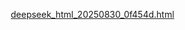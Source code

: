 [deepseek_html_20250830_0f454d.html](https://github.com/user-attachments/files/22059236/deepseek_html_20250830_0f454d.html)
<!DOCTYPE html>
<html lang="ru">
<head>
    <meta charset="UTF-8">
    <meta name="viewport" content="width=device-width, initial-scale=1.0">
    <title>PremiumAuto - Автосалон премиум автомобилей</title>
    <link rel="stylesheet" href="https://cdnjs.cloudflare.com/ajax/libs/font-awesome/6.4.0/css/all.min.css">
    <link href="https://fonts.googleapis.com/css2?family=Roboto:wght@300;400;500;700&family=Montserrat:wght@400;500;700&display=swap" rel="stylesheet">
    <style>
        * {
            margin: 0;
            padding: 0;
            box-sizing: border-box;
        }
        
        body {
            font-family: 'Roboto', sans-serif;
            color: #333;
            line-height: 1.6;
            background-color: #f8f9fa;
        }
        
        h1, h2, h3, h4 {
            font-family: 'Montserrat', sans-serif;
            font-weight: 700;
            color: #1a1a1a;
        }
        
        .container {
            width: 100%;
            max-width: 1200px;
            margin: 0 auto;
            padding: 0 15px;
        }
        
        /* Header Styles */
        header {
            background: linear-gradient(to right, #1a1a1a, #2c3e50);
            color: white;
            padding: 15px 0;
            position: sticky;
            top: 0;
            z-index: 1000;
            box-shadow: 0 2px 10px rgba(0, 0, 0, 0.2);
        }
        
        .header-content {
            display: flex;
            justify-content: space-between;
            align-items: center;
        }
        
        .logo {
            display: flex;
            align-items: center;
        }
        
        .logo img {
            height: 50px;
            margin-right: 10px;
        }
        
        .logo h1 {
            color: white;
            font-size: 24px;
        }
        
        .logo span {
            color: #ff9900;
        }
        
        nav ul {
            display: flex;
            list-style: none;
        }
        
        nav ul li {
            margin-left: 25px;
        }
        
        nav ul li a {
            color: white;
            text-decoration: none;
            font-weight: 500;
            transition: color 0.3s;
        }
        
        nav ul li a:hover {
            color: #ff9900;
        }
        
        /* Hero Section */
        .hero {
            background: linear-gradient(rgba(0, 0, 0, 0.7), rgba(0, 0, 0, 0.7)), url('https://images.unsplash.com/photo-1533473359331-0135ef1b58bf?ixlib=rb-4.0.3&ixid=M3wxMjA3fDB8MHxwaG90by1wYWdlfHx8fGVufDB8fHx8fA%3D%3D&auto=format&fit=crop&w=1770&q=80') no-repeat center center/cover;
            color: white;
            text-align: center;
            padding: 100px 0;
        }
        
        .hero h2 {
            font-size: 3rem;
            margin-bottom: 20px;
            color: white;
        }
        
        .hero p {
            font-size: 1.2rem;
            max-width: 700px;
            margin: 0 auto 30px;
        }
        
        .btn {
            display: inline-block;
            background: #ff9900;
            color: white;
            padding: 12px 30px;
            border: none;
            border-radius: 5px;
            font-size: 1rem;
            font-weight: 500;
            cursor: pointer;
            transition: background 0.3s, transform 0.3s;
            text-decoration: none;
        }
        
        .btn:hover {
            background: #e68a00;
            transform: translateY(-2px);
        }
        
        /* Featured Cars */
        .section-title {
            text-align: center;
            margin: 50px 0 30px;
            position: relative;
        }
        
        .section-title::after {
            content: '';
            display: block;
            width: 80px;
            height: 4px;
            background: #ff9900;
            margin: 15px auto;
            border-radius: 2px;
        }
        
        .cars-grid {
            display: grid;
            grid-template-columns: repeat(auto-fit, minmax(300px, 1fr));
            gap: 30px;
            margin: 40px 0;
        }
        
        .car-card {
            background: white;
            border-radius: 10px;
            overflow: hidden;
            box-shadow: 0 5px 15px rgba(0, 0, 0, 0.1);
            transition: transform 0.3s;
        }
        
        .car-card:hover {
            transform: translateY(-10px);
        }
        
        .car-image {
            height: 200px;
            overflow: hidden;
        }
        
        .car-image img {
            width: 100%;
            height: 100%;
            object-fit: cover;
            transition: transform 0.5s;
        }
        
        .car-card:hover .car-image img {
            transform: scale(1.1);
        }
        
        .car-info {
            padding: 20px;
        }
        
        .car-info h3 {
            margin-bottom: 10px;
            font-size: 1.4rem;
        }
        
        .car-details {
            display: flex;
            justify-content: space-between;
            margin: 15px 0;
            color: #666;
        }
        
        .car-price {
            font-size: 1.3rem;
            font-weight: 700;
            color: #2c3e50;
            margin: 10px 0;
        }
        
        /* Services */
        .services {
            background: #2c3e50;
            color: white;
            padding: 60px 0;
        }
        
        .services .section-title {
            color: white;
        }
        
        .services .section-title::after {
            background: #ff9900;
        }
        
        .services-grid {
            display: grid;
            grid-template-columns: repeat(auto-fit, minmax(250px, 1fr));
            gap: 25px;
        }
        
        .service-card {
            background: rgba(255, 255, 255, 0.1);
            padding: 25px;
            border-radius: 10px;
            text-align: center;
            transition: transform 0.3s;
        }
        
        .service-card:hover {
            transform: translateY(-5px);
        }
        
        .service-icon {
            font-size: 2.5rem;
            color: #ff9900;
            margin-bottom: 15px;
        }
        
        /* About */
        .about {
            padding: 60px 0;
        }
        
        .about-content {
            display: flex;
            align-items: center;
            gap: 40px;
        }
        
        .about-text {
            flex: 1;
        }
        
        .about-image {
            flex: 1;
            border-radius: 10px;
            overflow: hidden;
            box-shadow: 0 5px 15px rgba(0, 0, 0, 0.1);
        }
        
        .about-image img {
            width: 100%;
            height: auto;
            display: block;
        }
        
        /* Testimonials */
        .testimonials {
            background: #f1f1f1;
            padding: 60px 0;
        }
        
        .testimonials-grid {
            display: grid;
            grid-template-columns: repeat(auto-fit, minmax(300px, 1fr));
            gap: 25px;
        }
        
        .testimonial-card {
            background: white;
            padding: 25px;
            border-radius: 10px;
            box-shadow: 0 5px 15px rgba(0, 0, 0, 0.05);
        }
        
        .testimonial-text {
            font-style: italic;
            margin-bottom: 15px;
        }
        
        .testimonial-author {
            display: flex;
            align-items: center;
        }
        
        .author-image {
            width: 50px;
            height: 50px;
            border-radius: 50%;
            overflow: hidden;
            margin-right: 15px;
        }
        
        .author-image img {
            width: 100%;
            height: 100%;
            object-fit: cover;
        }
        
        /* Contact */
        .contact {
            padding: 60px 0;
        }
        
        .contact-content {
            display: grid;
            grid-template-columns: repeat(auto-fit, minmax(300px, 1fr));
            gap: 40px;
        }
        
        .contact-info {
            display: flex;
            flex-direction: column;
            gap: 20px;
        }
        
        .contact-item {
            display: flex;
            align-items: center;
            gap: 15px;
        }
        
        .contact-icon {
            width: 40px;
            height: 40px;
            background: #ff9900;
            border-radius: 50%;
            display: flex;
            align-items: center;
            justify-content: center;
            color: white;
            font-size: 1.2rem;
        }
        
        .contact-form {
            background: white;
            padding: 25px;
            border-radius: 10px;
            box-shadow: 0 5px 15px rgba(0, 0, 0, 0.1);
        }
        
        .form-group {
            margin-bottom: 20px;
        }
        
        .form-group label {
            display: block;
            margin-bottom: 5px;
            font-weight: 500;
        }
        
        .form-group input,
        .form-group textarea {
            width: 100%;
            padding: 12px;
            border: 1px solid #ddd;
            border-radius: 5px;
            font-family: 'Roboto', sans-serif;
        }
        
        .form-group textarea {
            height: 120px;
            resize: vertical;
        }
        
        /* Footer */
        footer {
            background: #1a1a1a;
            color: white;
            padding: 40px 0 20px;
        }
        
        .footer-content {
            display: grid;
            grid-template-columns: repeat(auto-fit, minmax(250px, 1fr));
            gap: 30px;
            margin-bottom: 30px;
        }
        
        .footer-column h3 {
            color: white;
            margin-bottom: 20px;
            font-size: 1.2rem;
        }
        
        .footer-column ul {
            list-style: none;
        }
        
        .footer-column ul li {
            margin-bottom: 10px;
        }
        
        .footer-column ul li a {
            color: #ccc;
            text-decoration: none;
            transition: color 0.3s;
        }
        
        .footer-column ul li a:hover {
            color: #ff9900;
        }
        
        .social-links {
            display: flex;
            gap: 15px;
        }
        
        .social-links a {
            display: flex;
            align-items: center;
            justify-content: center;
            width: 40px;
            height: 40px;
            background: #333;
            border-radius: 50%;
            color: white;
            text-decoration: none;
            transition: background 0.3s;
        }
        
        .social-links a:hover {
            background: #ff9900;
        }
        
        .copyright {
            text-align: center;
            padding-top: 20px;
            border-top: 1px solid #333;
            color: #ccc;
            font-size: 0.9rem;
        }
        
        /* Responsive */
        @media (max-width: 768px) {
            .header-content {
                flex-direction: column;
                text-align: center;
            }
            
            nav ul {
                margin-top: 15px;
                justify-content: center;
            }
            
            nav ul li {
                margin: 0 10px;
            }
            
            .hero h2 {
                font-size: 2rem;
            }
            
            .about-content {
                flex-direction: column;
            }
        }
    </style>
</head>
<body>
    <!-- Header -->
    <header>
        <div class="container">
            <div class="header-content">
                <div class="logo">
                    <h1>Premium<span>Auto</span></h1>
                </div>
                <nav>
                    <ul>
                        <li><a href="#home">Главная</a></li>
                        <li><a href="#cars">Автомобили</a></li>
                        <li><a href="#services">Услуги</a></li>
                        <li><a href="#about">О нас</a></li>
                        <li><a href="#contact">Контакты</a></li>
                    </ul>
                </nav>
            </div>
        </div>
    </header>

    <!-- Hero Section -->
    <section class="hero" id="home">
        <div class="container">
            <h2>Найдите свой идеальный автомобиль</h2>
            <p>Широкий выбор премиальных автомобилей от ведущих мировых производителей с гарантией качества и лучшими условиями покупки</p>
            <a href="#cars" class="btn">Посмотреть каталог</a>
        </div>
    </section>

    <!-- Featured Cars -->
    <section class="featured-cars" id="cars">
        <div class="container">
            <h2 class="section-title">Популярные модели</h2>
            <div class="cars-grid">
                <div class="car-card">
                    <div class="car-image">
                        <img src="https://images.unsplash.com/photo-1542362567-b07e54358753?ixlib=rb-4.0.3&ixid=M3wxMjA3fDB8MHxwaG90by1wYWdlfHx8fGVufDB8fHx8fA%3D%3D&auto=format&fit=crop&w=1770&q=80" alt="BMW X5">
                    </div>
                    <div class="car-info">
                        <h3>BMW X5</h3>
                        <div class="car-details">
                            <span><i class="fas fa-calendar-alt"></i> 2023 г.</span>
                            <span><i class="fas fa-gas-pump"></i> Бензин</span>
                            <span><i class="fas fa-tachometer-alt"></i> 15 000 км</span>
                        </div>
                        <div class="car-price">5 200 000 ₽</div>
                        <a href="#" class="btn">Подробнее</a>
                    </div>
                </div>
                
                <div class="car-card">
                    <div class="car-image">
                        <img src="https://images.unsplash.com/photo-1549399542-7e821f5fdb6e?ixlib=rb-4.0.3&ixid=M3wxMjA3fDB8MHxwaG90by1wYWdlfHx8fGVufDB8fHx8fA%3D%3D&auto=format&fit=crop&w=1770&q=80" alt="Audi Q7">
                    </div>
                    <div class="car-info">
                        <h3>Audi Q7</h3>
                        <div class="car-details">
                            <span><i class="fas fa-calendar-alt"></i> 2022 г.</span>
                            <span><i class="fas fa-gas-pump"></i> Дизель</span>
                            <span><i class="fas fa-tachometer-alt"></i> 25 000 км</span>
                        </div>
                        <div class="car-price">4 800 000 ₽</div>
                        <a href="#" class="btn">Подробнее</a>
                    </div>
                </div>
                
                <div class="car-card">
                    <div class="car-image">
                        <img src="https://images.unsplash.com/photo-1503376780353-7e6692767b70?ixlib=rb-4.0.3&ixid=M3wxMjA3fDB8MHxwaG90by1wYWdlfHx8fGVufDB8fHx8fA%3D%3D&auto=format&fit=crop&w=1770&q=80" alt="Porsche 911">
                    </div>
                    <div class="car-info">
                        <h3>Porsche 911</h3>
                        <div class="car-details">
                            <span><i class="fas fa-calendar-alt"></i> 2023 г.</span>
                            <span><i class="fas fa-gas-pump"></i> Бензин</span>
                            <span><i class="fas fa-tachometer-alt"></i> 8 000 км</span>
                        </div>
                        <div class="car-price">8 900 000 ₽</div>
                        <a href="#" class="btn">Подробнее</a>
                    </div>
                </div>
            </div>
        </div>
    </section>

    <!-- Services -->
    <section class="services" id="services">
        <div class="container">
            <h2 class="section-title">Наши услуги</h2>
            <div class="services-grid">
                <div class="service-card">
                    <div class="service-icon">
                        <i class="fas fa-car"></i>
                    </div>
                    <h3>Продажа автомобилей</h3>
                    <p>Широкий выбор новых и подержанных автомобилей премиум-класса</p>
                </div>
                
                <div class="service-card">
                    <div class="service-icon">
                        <i class="fas fa-exchange-alt"></i>
                    </div>
                    <h3>Трейд-ин</h3>
                    <p>Выгодный обмен вашего текущего автомобиля на новый</p>
                </div>
                
                <div class="service-card">
                    <div class="service-icon">
                        <i class="fas fa-wrench"></i>
                    </div>
                    <h3>Сервис и обслуживание</h3>
                    <p>Качественное обслуживание и ремонт автомобилей любого класса</p>
                </div>
                
                <div class="service-card">
                    <div class="service-icon">
                        <i class="fas fa-file-signature"></i>
                    </div>
                    <h3>Автострахование</h3>
                    <p>Помощь в оформлении всех видов страхования на выгодных условиях</p>
                </div>
            </div>
        </div>
    </section>

    <!-- About -->
    <section class="about" id="about">
        <div class="container">
            <h2 class="section-title">О нашем салоне</h2>
            <div class="about-content">
                <div class="about-text">
                    <p>PremiumAuto - это автосалон премиум-класса, который предлагает своим клиентам лучшие автомобили от мировых производителей. Мы работаем на рынке с 2010 года и за это время заслужили репутацию надежного партнера.</p>
                    <p>Наш showroom расположен в центре города и предлагает comfortable зону ожидания, где вы можете насладиться чашечкой кофе пока наши специалисты подберут для вас идеальный автомобиль.</p>
                    <p>Мы предлагаем полный комплекс услуг: от помощи в выборе автомобиля и оформления кредита до страхования и сервисного обслуживания.</p>
                    <a href="#contact" class="btn">Связаться с нами</a>
                </div>
                <div class="about-image">
                    <img src="https://images.unsplash.com/photo-1560518883-ce09059eeffa?ixlib=rb-4.0.3&ixid=M3wxMjA3fDB8MHxwaG90by1wYWdlfHx8fGVufDB8fHx8fA%3D%3D&auto=format&fit=crop&w=1673&q=80" alt="Автосалон PremiumAuto">
                </div>
            </div>
        </div>
    </section>

    <!-- Testimonials -->
    <section class="testimonials">
        <div class="container">
            <h2 class="section-title">Отзывы клиентов</h2>
            <div class="testimonials-grid">
                <div class="testimonial-card">
                    <div class="testimonial-text">
                        "Приобрел BMW X5 в салоне PremiumAuto. Остался очень доволен профессиональным подходом менеджеров и условиями покупки. Машина полностью соответствует описанию."
                    </div>
                    <div class="testimonial-author">
                        <div class="author-image">
                            <img src="https://randomuser.me/api/portraits/men/32.jpg" alt="Дмитрий Иванов">
                        </div>
                        <div>
                            <h4>Дмитрий Иванов</h4>
                            <p>Клиент</p>
                        </div>
                    </div>
                </div>
                
                <div class="testimonial-card">
                    <div class="testimonial-text">
                        "Обслуживаю свой Mercedes в этом салоне уже несколько лет. Всегда качественный сервис, вежливый персонал и адекватные цены. Рекомендую!"
                    </div>
                    <div class="testimonial-author">
                        <div class="author-image">
                            <img src="https://randomuser.me/api/portraits/women/44.jpg" alt="Елена Смирнова">
                        </div>
                        <div>
                            <h4>Елена Смирнова</h4>
                            <p>Клиент</p>
                        </div>
                    </div>
                </div>
                
                <div class="testimonial-card">
                    <div class="testimonial-text">
                        "Порадовала возможность trade-in. Сдал старую Audi, добавил разницу и стал владельцем нового Porsche. Весь процесс занял минимум времени."
                    </div>
                    <div class="testimonial-author">
                        <div class="author-image">
                            <img src="https://randomuser.me/api/portraits/men/62.jpg" alt="Александр Петров">
                        </div>
                        <div>
                            <h4>Александр Петров</h4>
                            <p>Клиент</p>
                        </div>
                    </div>
                </div>
            </div>
        </div>
    </section>

    <!-- Contact -->
    <section class="contact" id="contact">
        <div class="container">
            <h2 class="section-title">Контакты</h2>
            <div class="contact-content">
                <div class="contact-info">
                    <div class="contact-item">
                        <div class="contact-icon">
                            <i class="fas fa-map-marker-alt"></i>
                        </div>
                        <div>
                            <h3>Адрес</h3>
                            <p>г. Москва, Ленинский проспект, д. 42</p>
                        </div>
                    </div>
                    
                    <div class="contact-item">
                        <div class="contact-icon">
                            <i class="fas fa-phone"></i>
                        </div>
                        <div>
                            <h3>Телефон</h3>
                            <p>+7 (495) 123-45-67</p>
                        </div>
                    </div>
                    
                    <div class="contact-item">
                        <div class="contact-icon">
                            <i class="fas fa-envelope"></i>
                        </div>
                        <div>
                            <h3>Email</h3>
                            <p>info@premiumauto.ru</p>
                        </div>
                    </div>
                    
                    <div class="contact-item">
                        <div class="contact-icon">
                            <i class="fas fa-clock"></i>
                        </div>
                        <div>
                            <h3>Время работы</h3>
                            <p>Пн-Пт: 9:00 - 21:00<br>Сб-Вс: 10:00 - 20:00</p>
                        </div>
                    </div>
                </div>
                
                <div class="contact-form">
                    <h3>Оставить заявку</h3>
                    <form>
                        <div class="form-group">
                            <label for="name">Ваше имя</label>
                            <input type="text" id="name" placeholder="Введите ваше имя" required>
                        </div>
                        
                        <div class="form-group">
                            <label for="phone">Телефон</label>
                            <input type="tel" id="phone" placeholder="+7 (XXX) XXX-XX-XX" required>
                        </div>
                        
                        <div class="form-group">
                            <label for="email">Email</label>
                            <input type="email" id="email" placeholder="Введите ваш email" required>
                        </div>
                        
                        <div class="form-group">
                            <label for="message">Сообщение</label>
                            <textarea id="message" placeholder="Введите ваше сообщение"></textarea>
                        </div>
                        
                        <button type="submit" class="btn">Отправить заявку</button>
                    </form>
                </div>
            </div>
        </div>
    </section>

    <!-- Footer -->
    <footer>
        <div class="container">
            <div class="footer-content">
                <div class="footer-column">
                    <h3>PremiumAuto</h3>
                    <p>Автосалон премиум-класса с лучшим выбором автомобилей и качественным сервисом.</p>
                    <div class="social-links">
                        <a href="#"><i class="fab fa-vk"></i></a>
                        <a href="#"><i class="fab fa-telegram"></i></a>
                        <a href="#"><i class="fab fa-youtube"></i></a>
                        <a href="#"><i class="fab fa-instagram"></i></a>
                    </div>
                </div>
                
                <div class="footer-column">
                    <h3>Автомобили</h3>
                    <ul>
                        <li><a href="#">Новые автомобили</a></li>
                        <li><a href="#">Автомобили с пробегом</a></li>
                        <li><a href="#">Электромобили</a></li>
                        <li><a href="#">Спецпредложения</a></li>
                    </ul>
                </div>
                
                <div class="footer-column">
                    <h3>Услуги</h3>
                    <ul>
                        <li><a href="#">Трейд-ин</a></li>
                        <li><a href="#">Автокредит</a></li>
                        <li><a href="#">Страхование</a></li>
                        <li><a href="#">Сервис и ремонт</a></li>
                    </ul>
                </div>
                
                <div class="footer-column">
                    <h3>Контакты</h3>
                    <ul>
                        <li><i class="fas fa-map-marker-alt"></i> г. Москва, Ленинский проспект, д. 42</li>
                        <li><i class="fas fa-phone"></i> +7 (495) 123-45-67</li>
                        <li><i class="fas fa-envelope"></i> info@premiumauto.ru</li>
                    </ul>
                </div>
            </div>
            
            <div class="copyright">
                <p>&copy; 2023 PremiumAuto. Все права защищены.</p>
            </div>
        </div>
    </footer>

    <script>
        // Плавная прокрутка для навигационных ссылок
        document.querySelectorAll('nav a, .btn[href^="#"]').forEach(anchor => {
            anchor.addEventListener('click', function(e) {
                e.preventDefault();
                
                const targetId = this.getAttribute('href');
                if (targetId === '#') return;
                
                const targetElement = document.querySelector(targetId);
                if (targetElement) {
                    window.scrollTo({
                        top: targetElement.offsetTop - 80,
                        behavior: 'smooth'
                    });
                }
            });
        });
        
        // Обработка формы
        const contactForm = document.querySelector('.contact-form form');
        if (contactForm) {
            contactForm.addEventListener('submit', function(e) {
                e.preventDefault();
                alert('Спасибо! Ваша заявка отправлена. Мы свяжемся с вами в ближайшее время.');
                this.reset();
            });
        }
        
        // Маска для телефона
        const phoneInput = document.getElementById('phone');
        if (phoneInput) {
            phoneInput.addEventListener('input', function(e) {
                const x = e.target.value.replace(/\D/g, '').match(/(\d{0,1})(\d{0,3})(\d{0,3})(\d{0,2})(\d{0,2})/);
                e.target.value = '+7' + (x[2] ? ' (' + x[2] : '') + (x[3] ? ') ' + x[3] : '') + (x[4] ? '-' + x[4] : '') + (x[5] ? '-' + x[5] : '');
            });
        }
    </script>
</body>
</html>
